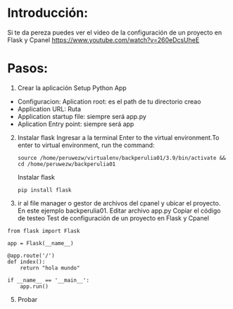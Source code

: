 # Introducción:
Si te da pereza puedes ver el video de la configuración de un proyecto en Flask y Cpanel
https://www.youtube.com/watch?v=260eDcsUheE

# Pasos:
1. Crear la aplicación Setup Python App 
  - Configuracion: Aplication root: es el path de tu directorio creao
  - Application URL: Ruta
  - Application startup file: siempre será app.py
  - Aplication Entry point: siempre será app
  
2.  Instalar flask
    Ingresar a la terminal
    Enter to the virtual environment.To enter to virtual environment, run the command: 
    ```
    source /home/peruwezw/virtualenv/backperulia01/3.9/bin/activate && cd /home/peruwezw/backperulia01
    ```
    Instalar flask
    ```
    pip install flask
    ```
    
4.  ir al file manager o gestor de archivos del cpanel y ubicar el proyecto. En este ejemplo backperulia01. Editar archivo app.py
Copiar el código de testeo
Test de configuración de un proyecto en Flask y Cpanel

```
from flask import Flask

app = Flask(__name__)

@app.route('/')
def index():
    return "hola mundo"
    
if __name__ == '__main__':
    app.run()
```

5.  Probar

